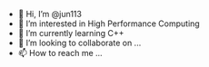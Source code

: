 - 👋 Hi, I’m @jun113
- 👀 I’m interested in High Performance Computing
- 🌱 I’m currently learning C++
- 💞️ I’m looking to collaborate on ...
- 📫 How to reach me ...

<!---
jun113/jun113 is a ✨ special ✨ repository because its `README.md` (this file) appears on your GitHub profile.
You can click the Preview link to take a look at your changes.
--->
